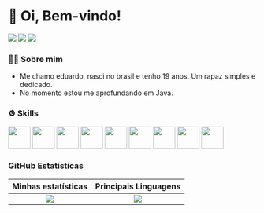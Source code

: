 
<h1> 👋 Oi, Bem-vindo! </h1>

<p >
  <a href="https://www.linkedin.com/in/eduardo-braga-aa0aa922b/">
    <img src="https://img.shields.io/badge/-Linkedin-%230077B5?style=for-the-badge&logo=linkedin&logoColor=white" >
  </a>
    <a href="https://eusoueduardobraga.vercel.app/">
    <img src="https://img.shields.io/badge/Portfólio-4285F4?style=for-the-badge&amp;logo=read-the-docs&amp;logoColor=white">
  </a>
  <a href="mailto:eduardo.braga467@gmail.com">
    <img src="https://img.shields.io/badge/Gmail-D14836?style=for-the-badge&logo=gmail&logoColor=white" >
  </a>
</p>

### 🙋‍♂️ Sobre mim

- Me chamo eduardo, nasci no brasil e tenho 19 anos. Um rapaz simples e dedicado. 
- No momento estou me aprofundando em Java.

### ⚙ Skills
<p >
  <img width="45px" src="https://cdn.jsdelivr.net/gh/devicons/devicon/icons/html5/html5-original.svg" />
  <img width="45px" src="https://cdn.jsdelivr.net/gh/devicons/devicon/icons/css3/css3-original.svg" />
  <img width="45px" src="https://cdn.jsdelivr.net/gh/devicons/devicon/icons/javascript/javascript-original.svg" />
  <img width="45px" src="https://cdn.jsdelivr.net/gh/devicons/devicon/icons/react/react-original.svg" />
  <img width="45px" src="https://user-images.githubusercontent.com/99041150/200138385-be96c992-3d53-4668-afe8-3b78cf42a2bd.png" />
  <img width="45px" src="https://cdn.jsdelivr.net/gh/devicons/devicon/icons/bootstrap/bootstrap-original.svg" />
  <img width="45px" src="https://cdn.jsdelivr.net/gh/devicons/devicon/icons/git/git-original.svg" />
  <img width="45px" src="https://cdn.jsdelivr.net/gh/devicons/devicon/icons/figma/figma-original.svg" />
  <img width="45px" src="https://user-images.githubusercontent.com/99041150/200138469-21b60dea-469b-47b3-a6f8-6fbcc5b6cf00.png" />
</p>


<h3>GitHub Estatísticas</h3>

Minhas estatísticas             | Principais Linguagens
:-------------------------:|:-------------------------:
<img src="https://github-readme-stats.vercel.app/api?username=EduuBraga&show_icons=true&theme=tokyonight">  |   <img src="https://github-readme-stats.vercel.app/api/top-langs/?username=EduuBraga&layout=compact&theme=tokyonight">

